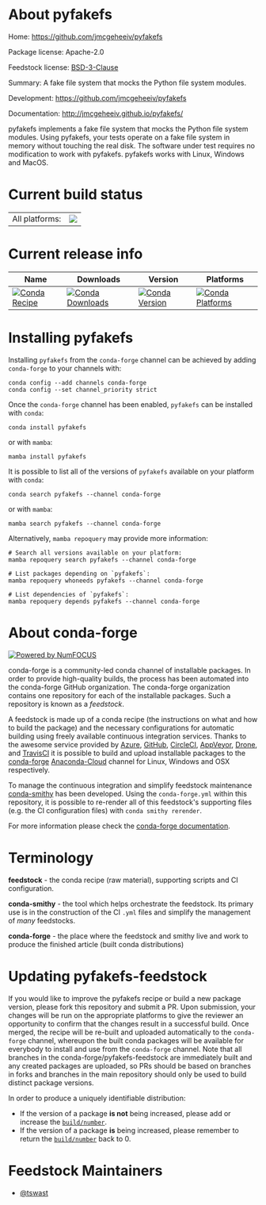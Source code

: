 About pyfakefs
==============

Home: https://github.com/jmcgeheeiv/pyfakefs

Package license: Apache-2.0

Feedstock license: [BSD-3-Clause](https://github.com/conda-forge/pyfakefs-feedstock/blob/main/LICENSE.txt)

Summary: A fake file system that mocks the Python file system modules.

Development: https://github.com/jmcgeheeiv/pyfakefs

Documentation: http://jmcgeheeiv.github.io/pyfakefs/

pyfakefs implements a fake file system that mocks the Python file system
modules. Using pyfakefs, your tests operate on a fake file system in
memory without touching the real disk. The software under test requires
no modification to work with pyfakefs. pyfakefs works with Linux, Windows
and MacOS.


Current build status
====================


<table><tr><td>All platforms:</td>
    <td>
      <a href="https://dev.azure.com/conda-forge/feedstock-builds/_build/latest?definitionId=6566&branchName=main">
        <img src="https://dev.azure.com/conda-forge/feedstock-builds/_apis/build/status/pyfakefs-feedstock?branchName=main">
      </a>
    </td>
  </tr>
</table>

Current release info
====================

| Name | Downloads | Version | Platforms |
| --- | --- | --- | --- |
| [![Conda Recipe](https://img.shields.io/badge/recipe-pyfakefs-green.svg)](https://anaconda.org/conda-forge/pyfakefs) | [![Conda Downloads](https://img.shields.io/conda/dn/conda-forge/pyfakefs.svg)](https://anaconda.org/conda-forge/pyfakefs) | [![Conda Version](https://img.shields.io/conda/vn/conda-forge/pyfakefs.svg)](https://anaconda.org/conda-forge/pyfakefs) | [![Conda Platforms](https://img.shields.io/conda/pn/conda-forge/pyfakefs.svg)](https://anaconda.org/conda-forge/pyfakefs) |

Installing pyfakefs
===================

Installing `pyfakefs` from the `conda-forge` channel can be achieved by adding `conda-forge` to your channels with:

```
conda config --add channels conda-forge
conda config --set channel_priority strict
```

Once the `conda-forge` channel has been enabled, `pyfakefs` can be installed with `conda`:

```
conda install pyfakefs
```

or with `mamba`:

```
mamba install pyfakefs
```

It is possible to list all of the versions of `pyfakefs` available on your platform with `conda`:

```
conda search pyfakefs --channel conda-forge
```

or with `mamba`:

```
mamba search pyfakefs --channel conda-forge
```

Alternatively, `mamba repoquery` may provide more information:

```
# Search all versions available on your platform:
mamba repoquery search pyfakefs --channel conda-forge

# List packages depending on `pyfakefs`:
mamba repoquery whoneeds pyfakefs --channel conda-forge

# List dependencies of `pyfakefs`:
mamba repoquery depends pyfakefs --channel conda-forge
```


About conda-forge
=================

[![Powered by
NumFOCUS](https://img.shields.io/badge/powered%20by-NumFOCUS-orange.svg?style=flat&colorA=E1523D&colorB=007D8A)](https://numfocus.org)

conda-forge is a community-led conda channel of installable packages.
In order to provide high-quality builds, the process has been automated into the
conda-forge GitHub organization. The conda-forge organization contains one repository
for each of the installable packages. Such a repository is known as a *feedstock*.

A feedstock is made up of a conda recipe (the instructions on what and how to build
the package) and the necessary configurations for automatic building using freely
available continuous integration services. Thanks to the awesome service provided by
[Azure](https://azure.microsoft.com/en-us/services/devops/), [GitHub](https://github.com/),
[CircleCI](https://circleci.com/), [AppVeyor](https://www.appveyor.com/),
[Drone](https://cloud.drone.io/welcome), and [TravisCI](https://travis-ci.com/)
it is possible to build and upload installable packages to the
[conda-forge](https://anaconda.org/conda-forge) [Anaconda-Cloud](https://anaconda.org/)
channel for Linux, Windows and OSX respectively.

To manage the continuous integration and simplify feedstock maintenance
[conda-smithy](https://github.com/conda-forge/conda-smithy) has been developed.
Using the ``conda-forge.yml`` within this repository, it is possible to re-render all of
this feedstock's supporting files (e.g. the CI configuration files) with ``conda smithy rerender``.

For more information please check the [conda-forge documentation](https://conda-forge.org/docs/).

Terminology
===========

**feedstock** - the conda recipe (raw material), supporting scripts and CI configuration.

**conda-smithy** - the tool which helps orchestrate the feedstock.
                   Its primary use is in the construction of the CI ``.yml`` files
                   and simplify the management of *many* feedstocks.

**conda-forge** - the place where the feedstock and smithy live and work to
                  produce the finished article (built conda distributions)


Updating pyfakefs-feedstock
===========================

If you would like to improve the pyfakefs recipe or build a new
package version, please fork this repository and submit a PR. Upon submission,
your changes will be run on the appropriate platforms to give the reviewer an
opportunity to confirm that the changes result in a successful build. Once
merged, the recipe will be re-built and uploaded automatically to the
`conda-forge` channel, whereupon the built conda packages will be available for
everybody to install and use from the `conda-forge` channel.
Note that all branches in the conda-forge/pyfakefs-feedstock are
immediately built and any created packages are uploaded, so PRs should be based
on branches in forks and branches in the main repository should only be used to
build distinct package versions.

In order to produce a uniquely identifiable distribution:
 * If the version of a package **is not** being increased, please add or increase
   the [``build/number``](https://docs.conda.io/projects/conda-build/en/latest/resources/define-metadata.html#build-number-and-string).
 * If the version of a package **is** being increased, please remember to return
   the [``build/number``](https://docs.conda.io/projects/conda-build/en/latest/resources/define-metadata.html#build-number-and-string)
   back to 0.

Feedstock Maintainers
=====================

* [@tswast](https://github.com/tswast/)

